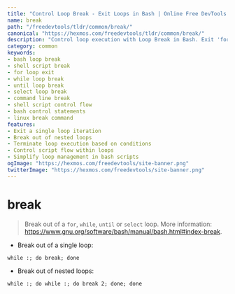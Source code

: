 ```yaml
---
title: "Control Loop Break - Exit Loops in Bash | Online Free DevTools by Hexmos"
name: break
path: "/freedevtools/tldr/common/break/"
canonical: "https://hexmos.com/freedevtools/tldr/common/break/"
description: "Control loop execution with Loop Break in Bash. Exit 'for', 'while', 'until', and 'select' loops effortlessly. Free online tool, no registration required."
category: common
keywords:
- bash loop break
- shell script break
- for loop exit
- while loop break
- until loop break
- select loop break
- command line break
- shell script control flow
- bash control statements
- linux break command
features:
- Exit a single loop iteration
- Break out of nested loops
- Terminate loop execution based on conditions
- Control script flow within loops
- Simplify loop management in bash scripts
ogImage: "https://hexmos.com/freedevtools/site-banner.png"
twitterImage: "https://hexmos.com/freedevtools/site-banner.png"
---
```


# break

> Break out of a `for`, `while`, `until` or `select` loop.
> More information: <https://www.gnu.org/software/bash/manual/bash.html#index-break>.

- Break out of a single loop:

`while :; do break; done`

- Break out of nested loops:

`while :; do while :; do break 2; done; done`
